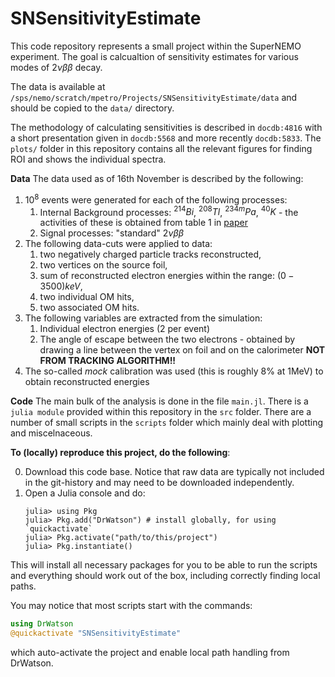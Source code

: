 # SNSensitivityEstimate

This code repository represents a small project within the SuperNEMO experiment. The goal is calcualtion of sensitivity estimates for various modes of $2\nu\beta\beta$ decay. 

The data is available at `/sps/nemo/scratch/mpetro/Projects/SNSensitivityEstimate/data` and should be copied to the `data/` directory. 

The methodology of calculating sensitivities is described in `docdb:4816` with a short presentation given in `docdb:5568` and more recently `docdb:5833`. The `plots/` folder in this repository contains all the relevant figures for finding ROI and shows the individual spectra.

**Data**
The data used as of 16th November is described by the following:
1. $10^8$ events were generated for each of the following processes: 
   1. Internal Background processes: ${}^{214}Bi$, ${}^{208}Tl$, ${}^{234m}Pa$, ${}^{40}K$ - the activities of these is obtained from table 1 in [paper](https://link.springer.com/article/10.1140/epjc/s10052-018-6295-x)
   2. Signal processes: "standard" $2\nu\beta\beta$ 
2. The following data-cuts were applied to data:
   1. two negatively charged particle tracks reconstructed,
   2. two vertices on the source foil,
   3. sum of reconstructed electron energies within the range: $(0 - 3500) keV$,
   4. two individual OM hits,
   5. two associated OM hits. 
3. The following variables are extracted from the simulation:
   1. Individual electron energies (2 per event)
   2. The angle of escape between the two electrons - obtained by drawing a line between the vertex on foil and on the calorimeter **NOT FROM TRACKING ALGORITHM!!**
4. The so-called *mock* calibration was used (this is roughly 8% at 1MeV) to obtain reconstructed energies

**Code**
The main bulk of the analysis is done in the file `main.jl`. There is a `julia module` provided within this repository in the `src` folder. There are a number of small scripts in the `scripts` folder which mainly deal with plotting and miscelnaceous. 

**To (locally) reproduce this project, do the following**:

0. Download this code base. Notice that raw data are typically not included in the git-history and may need to be downloaded independently.
1. Open a Julia console and do:
   ```
   julia> using Pkg
   julia> Pkg.add("DrWatson") # install globally, for using `quickactivate`
   julia> Pkg.activate("path/to/this/project")
   julia> Pkg.instantiate()
   ```


This will install all necessary packages for you to be able to run the scripts and everything should work out of the box, including correctly finding local paths.

You may notice that most scripts start with the commands:
```julia
using DrWatson
@quickactivate "SNSensitivityEstimate"
```
which auto-activate the project and enable local path handling from DrWatson.